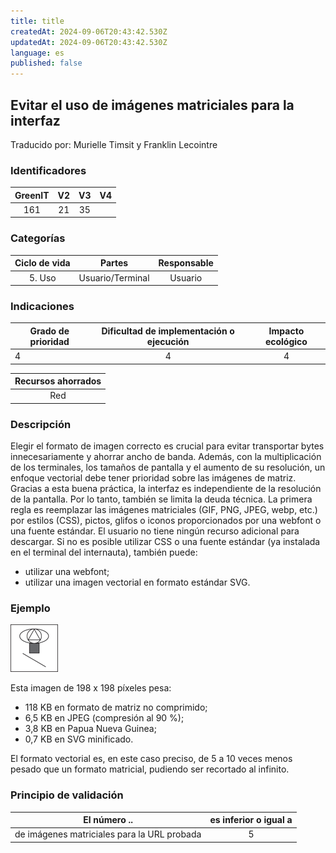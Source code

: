 ```yaml
---
title: title
createdAt: 2024-09-06T20:43:42.530Z
updatedAt: 2024-09-06T20:43:42.530Z
language: es
published: false
---
```

## Evitar el uso de imágenes matriciales para la interfaz
Traducido por: Murielle Timsit y Franklin Lecointre

### Identificadores

| GreenIT |  V2  |  V3  |  V4  |
|:-------:|:----:|:----:|:----:|
|  161   | 21  | 35 |   |

### Categorías

Ciclo de vida | Partes | Responsable  |
|:---------:|:----:|:----:|
| 5. Uso | Usuario/Terminal | Usuario |

### Indicaciones

| Grado de prioridad   | Dificultad de implementación o ejecución | Impacto ecológico   |
|-------------------|:-------------------------:|:---------------------:|
| 4 | 4 | 4 |

|Recursos ahorrados |
|:----------------------------------------------------------:|
| Red  |

### Descripción

Elegir el formato de imagen correcto es crucial para evitar transportar bytes innecesariamente y ahorrar ancho de banda.
Además, con la multiplicación de los terminales, los tamaños de pantalla y el aumento de su resolución, un enfoque vectorial debe tener prioridad sobre las imágenes de matriz.
Gracias a esta buena práctica, la interfaz es independiente de la resolución de la pantalla. Por lo tanto, también se limita la deuda técnica.
La primera regla es reemplazar las imágenes matriciales (GIF, PNG, JPEG, webp, etc.) por estilos (CSS), pictos, glifos o iconos proporcionados por una webfont o una fuente estándar. El usuario no tiene ningún recurso adicional para descargar.
Si no es posible utilizar CSS o una fuente estándar (ya instalada en el terminal del internauta), también puede:
 - utilizar una webfont;
 - utilizar una imagen vectorial en formato estándar SVG.

### Ejemplo

![img.png](../fr/img.png)

Esta imagen de 198 x 198 píxeles pesa:
 - 118 KB en formato de matriz no comprimido;
 - 6,5 KB en JPEG (compresión al 90 %);
 - 3,8 KB en Papua Nueva Guinea;
 - 0,7 KB en SVG minificado.

El formato vectorial es, en este caso preciso, de 5 a 10 veces menos pesado que un formato matricial, pudiendo ser recortado al infinito.

### Principio de validación

| El número ..   | es inferior o igual a   |  
|-------------------|:-------------------------:|
| de imágenes matriciales para la URL probada   | 5  |


